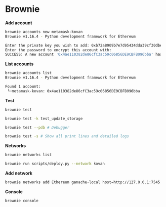 # Brownie

**Add account**

```bash
brownie accounts new metamask-kovan
Brownie v1.16.4 - Python development framework for Ethereum

Enter the private key you wish to add: 0xb72a8909b7e7d95434dda39cf30dbe0dcdbb13229adaab0a3c2175353442392c
Enter the password to encrypt this account with:
SUCCESS: A new account '0x4ae110382de86cfC3ac59c06856DE9CBFB096bba' has been generated with the id 'metamask-kovan'
```

**List accounts**

```bash
brownie accounts list
Brownie v1.16.4 - Python development framework for Ethereum

Found 1 account:
 └─metamask-kovan: 0x4ae110382de86cfC3ac59c06856DE9CBFB096bba
```

**Test**

```bash
brownie test
```

```bash
brownie test -k test_update_storage
```

```bash
brownie test --pdb # Debugger
```

```bash
brownie test -s # Show all print lines and detailed logs
```

**Networks**

```bash
brownie networks list
```

```bash
brownie run scripts/deploy.py --network kovan
```

**Add network**

```bash
brownie networks add Ethereum ganache-local host=http://127.0.0.1:7545 chainid=1337
```

**Console**

```bash
brownie console
```